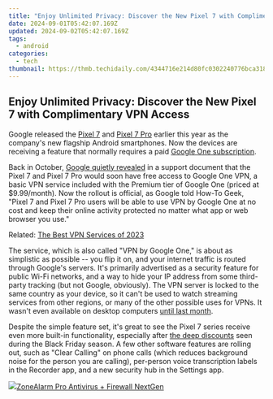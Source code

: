 ```yaml
---
title: "Enjoy Unlimited Privacy: Discover the New Pixel 7 with Complimentary VPN Access"
date: 2024-09-01T05:42:07.169Z
updated: 2024-09-02T05:42:07.169Z
tags:
  - android
categories:
  - tech
thumbnail: https://thmb.techidaily.com/4344716e214d80fc0302240776bca3183fcb221b8492651a99a24a405c1e3fa0.jpg
---
```


## Enjoy Unlimited Privacy: Discover the New Pixel 7 with Complimentary VPN Access

Google released the [Pixel 7](https://video-content-creator.techidaily.com/new-split-mkv-videos-with-ease-top-10-free-software-options-for-2024/) and [Pixel 7 Pro](https://vimeo-videos.techidaily.com/new-2024-approved-how-to-make-youtube-thumbnails-online-and-offline/) earlier this year as the company's new flagship Android smartphones. Now the devices are receiving a feature that normally requires a paid [Google One subscription](https://android-location-track.techidaily.com/two-ways-to-track-my-boyfriends-nokia-g42-5g-without-him-knowing-drfone-by-drfone-virtual-android/).

 Back in October, [Google quietly revealed](https://9to5google.com/2022/10/17/pixel-7-google-one-vpn/) in a support document that the Pixel 7 and Pixel 7 Pro would soon have free access to Google One VPN, a basic VPN service included with the Premium tier of Google One (priced at $9.99/month). Now the rollout is official, as Google told How-To Geek, "Pixel 7 and Pixel 7 Pro users will be able to use VPN by Google One at no cost and keep their online activity protected no matter what app or web browser you use."

Related: [The Best VPN Services of 2023](https://some-techniques.techidaily.com/updated-ffmpeg-audioscape-maintaining-original-audio-formats/) 

 The service, which is also called "VPN by Google One," is about as simplistic as possible -- you flip it on, and your internet traffic is routed through Google's servers. It's primarily advertised as a security feature for public Wi-Fi networks, and a way to hide your IP address from some third-party tracking (but not Google, obviously). The VPN server is locked to the same country as your device, so it can't be used to watch streaming services from other regions, or many of the other possible uses for VPNs. It wasn't even available on desktop computers [until last month](https://android-location-track.techidaily.com/how-do-i-stop-someone-from-tracking-my-motorola-edge-40-pro-drfone-by-drfone-virtual-android/).

 Despite the simple feature set, it's great to see the Pixel 7 series receive even more built-in functionality, especially after [the deep discounts](https://some-approaches.techidaily.com/new-the-premier-intro-list-for-panzoids/) seen during the Black Friday season. A few other software features are rolling out, such as "Clear Calling" on phone calls (which reduces background noise for the person you are calling), per-person voice transcription labels in the Recorder app, and a new security hub in the Settings app.

<ins class="adsbygoogle"
     style="display:block"
     data-ad-format="autorelaxed"
     data-ad-client="ca-pub-7571918770474297"
     data-ad-slot="1223367746"></ins>



<ins class="adsbygoogle"
     style="display:block"
     data-ad-client="ca-pub-7571918770474297"
     data-ad-slot="8358498916"
     data-ad-format="auto"
     data-full-width-responsive="true"></ins>



<!-- affiliate ads begin -->
<a href="https://estore.zonealarm.com/order/checkout.php?PRODS=38658749&QTY=1&AFFILIATE=108875&CART=1"><img src="https://sc1.checkpoint.com/sc1/za/images/boxes/pa_500.png" border="0">ZoneAlarm Pro Antivirus + Firewall NextGen</a>
<!-- affiliate ads end -->